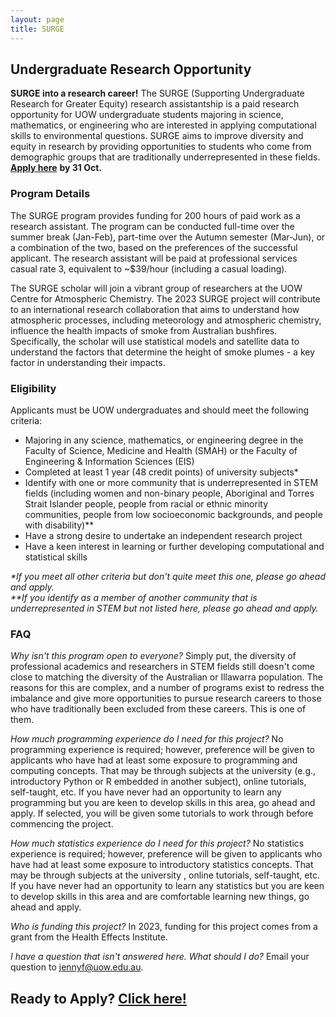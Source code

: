 ```yaml
---
layout: page
title: SURGE
---
```


## Undergraduate Research Opportunity

**SURGE into a research career!** The SURGE (Supporting Undergraduate Research for Greater Equity) research assistantship is a paid research opportunity for UOW undergraduate students majoring in science, mathematics, or engineering who are interested in applying computational skills to environmental questions. SURGE aims to improve diversity and equity in research by providing opportunities to students who come from demographic groups that are traditionally underrepresented in these fields. [**Apply here**](https://forms.gle/vt5AHgZjkebQbniNA) **by 31 Oct.**

### Program Details
The SURGE program provides funding for 200 hours of paid work as a research assistant. The program can be conducted full-time over the summer break (Jan-Feb), part-time over the Autumn semester (Mar-Jun), or a combination of the two, based on the preferences of the successful applicant. The research assistant will be paid at professional services casual rate 3, equivalent to ~$39/hour (including a casual loading).

The SURGE scholar will join a vibrant group of researchers at the UOW Centre for Atmospheric Chemistry. The 2023 SURGE project will contribute to an international research collaboration that aims to understand how atmospheric processes, including meteorology and atmospheric chemistry, influence the health impacts of smoke from Australian bushfires. Specifically, the scholar will use statistical models and satellite data to understand the factors that determine the height of smoke plumes - a key factor in understanding their impacts.

### Eligibility
Applicants must be UOW undergraduates and should meet the following criteria:
- Majoring in any science, mathematics, or engineering degree in the Faculty of Science, Medicine and Health (SMAH) or the Faculty of Engineering & Information Sciences (EIS)
- Completed at least 1 year (48 credit points) of university subjects\*
- Identify with one or more community that is underrepresented in STEM fields (including women and non-binary people, Aboriginal and Torres Strait Islander people, people from racial or ethnic minority communities, people from low socioeconomic backgrounds, and people with disability)\**
- Have a strong desire to undertake an independent research project
- Have a keen interest in learning or further developing computational and statistical skills

*\*If you meet all other criteria but don't quite meet this one, please go ahead and apply.<br>
\*\*If you identify as a member of another community that is underrepresented in STEM but not listed here, please go ahead and apply.*

### FAQ
*Why isn't this program open to everyone?*
Simply put, the diversity of professional academics and researchers in STEM fields still doesn't come close to matching the diversity of the Australian or Illawarra population. The reasons for this are complex, and a number of programs exist to redress the imbalance and give more opportunities to pursue research careers to those who have traditionally been excluded from these careers. This is one of them.

*How much programming experience do I need for this project?*
No programming experience is required; however, preference will be given to applicants who have had at least some exposure to programming and computing concepts. That may be through subjects at the university (e.g., introductory Python or R embedded in another subject), online tutorials, self-taught, etc. If you have never had an opportunity to learn any programming but you are keen to develop skills in this area, go ahead and apply. If selected, you will be given some tutorials to work through before commencing the project.

*How much statistics experience do I need for this project?*
No statistics experience is required; however, preference will be given to applicants who have had at least some exposure to introductory statistics concepts. That may be through subjects at the university , online tutorials, self-taught, etc. If you have never had an opportunity to learn any statistics but you are keen to develop skills in this area and are comfortable learning new things, go ahead and apply.

*Who is funding this project?*
In 2023, funding for this project comes from a grant from the Health Effects Institute. 

*I have a question that isn't answered here. What should I do?*
Email your question to jennyf@uow.edu.au. 


## Ready to Apply? [Click here!](https://forms.gle/vt5AHgZjkebQbniNA)
